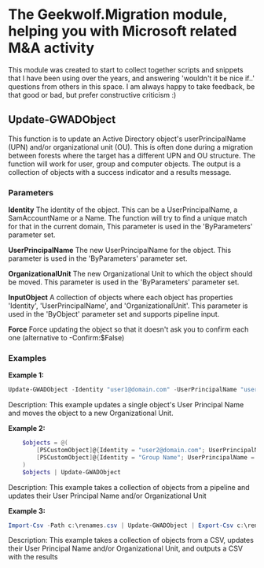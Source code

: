 # The Geekwolf.Migration module, helping you with Microsoft related M&A activity

This module was created to start to collect together scripts and snippets that I have been using over the years, and answering 'wouldn't it be nice if..' questions from others in this space.  I am always happy to take feedback, be that good or bad, but prefer constructive criticism :)    

## Update-GWADObject

This function is to update an Active Directory object's userPrincipalName (UPN) and/or organizational unit (OU).  This is often done during a migration between forests where the target has a different UPN and OU structure.  The function will work for user, group and computer objects.  The output is a collection of objects with a success indicator and a results message.

### Parameters

**Identity**
   The identity of the object.  This can be a UserPrincipalName, a SamAccountName or a Name.  The function will try to find a unique match for that in the current domain,  This parameter is used in the 'ByParameters' parameter set.

**UserPrincipalName**
   The new UserPrincipalName for the object. This parameter is used in the 'ByParameters' parameter set.

**OrganizationalUnit**
   The new Organizational Unit to which the object should be moved. This parameter is used in the 'ByParameters' parameter set.

**InputObject**
   A collection of objects where each object has properties 'Identity', 'UserPrincipalName', and 'OrganizationalUnit'. 
   This parameter is used in the 'ByObject' parameter set and supports pipeline input.

**Force**
   Force updating the object so that it doesn't ask you to confirm each one (alternative to -Confirm:$False)

### Examples

**Example 1:**
```powershell
Update-GWADObject -Identity "user1@domain.com" -UserPrincipalName "user1.new@domain.com" -OrganizationalUnit "OU=NewOU,DC=domain,DC=com"
```
        
Description: This example updates a single object's User Principal Name and moves the object to a new Organizational Unit.

**Example 2:**
```powershell
    $objects = @(
        [PSCustomObject]@{Identity = "user2@domain.com"; UserPrincipalName = "user2.new@domain.com"; OrganizationalUnit = "OU=NewOU,DC=domain,DC=com"},
        [PSCustomObject]@{Identity = "Group Name"; UserPrincipalName = $null; OrganizationalUnit = "OU=NewOU,DC=domain,DC=com"}
    )
    $objects | Update-GWADObject
```

Description: This example takes a collection of objects from a pipeline and updates their User Principal Name and/or Organizational Unit

**Example 3:**
```powershell
Import-Csv -Path c:\renames.csv | Update-GWADObject | Export-Csv c:\rename-results.csv -NoTypeInformation -Encoding UTF8

```

Description: This example takes a collection of objects from a CSV, updates their User Principal Name and/or Organizational Unit, and outputs a CSV with the results
